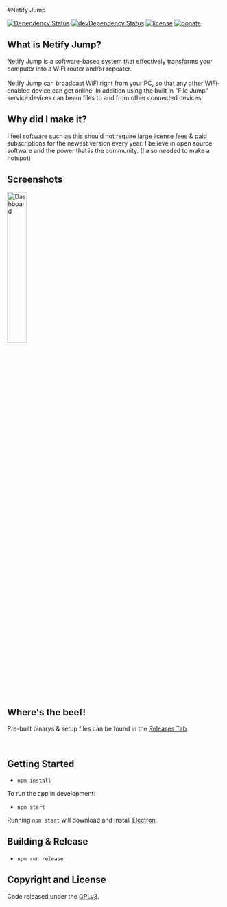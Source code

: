 #Netify Jump

[![Dependency Status](https://david-dm.org/luigiplr/netify-jump.svg)](https://david-dm.org/luigiplr/netify-jump) 
[![devDependency Status](https://david-dm.org/luigiplr/netify-jump/dev-status.svg)](https://david-dm.org/luigiplr/netify-jump#info=devDependencies) 
[![license](https://img.shields.io/badge/license-GPLv3-brightgreen.svg)](LICENSE) 
[![donate](https://img.shields.io/badge/paypal-donate-blue.svg)](https://www.paypal.me/luigipoole) 



## What is Netify Jump?

Netify Jump is a software-based system that effectively transforms your computer into a WiFi router and/or repeater. 
<br><br>
Netify Jump can broadcast WiFi right from your PC, so that any other WiFi-enabled device can get online. In addition using the built in "File Jump" service devices can beam files to and from other connected devices. 

## Why did I make it?

I feel software such as this should not require large license fees & paid subscriptions for the newest version every year. I believe in open source software and the power that is the community. (I also needed to make a hotspot)

## Screenshots

<img src="https://raw.githubusercontent.com/luigiplr/netify-jump/master/util/UI_preview.png" alt="Dashboard" width="30%"/>

## Where's the beef!

Pre-built binarys & setup files can be found in the [Releases Tab](https://github.com/luigiplr/netify-jump/releases).

<br>

## Getting Started

- `npm install`

To run the app in development:

- `npm start`

Running `npm start` will download and install [Electron](http://electron.atom.io/).

## Building & Release

- `npm run release`

## Copyright and License

Code released under the [GPLv3](LICENSE).
